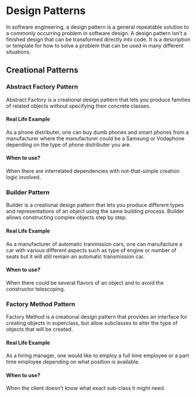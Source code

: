 # Design Patterns

In software engineering, a design pattern is a general repeatable solution to a commonly occurring problem in software design. A design pattern isn't a finished design that can be transformed directly into code. It is a description or template for how to solve a problem that can be used in many different situations.

## Creational Patterns

### Abstract Factory Pattern

Abstract Factory is a creational design pattern that lets you produce families of related objects without specifying their concrete classes.

#### Real Life Example

As a phone distributer, one can buy dumb phones and smart phones from a manufacturer where the manufacturer could be a Samsung or Vodaphone depending on the type of phone distributer you are.

#### When to use?

When there are interrelated dependencies with not-that-simple creation logic involved.

### Builder Pattern

Builder is a creational design pattern that lets you produce different types and representations of an object using the same building process. Builder allows constructing complex objects step by step.

#### Real Life Example

As a manufacturer of automatic tranmission cars, one can manufacture a car with various different aspects such as type of engine or number of seats but it will still remain an automatic transmission car.

#### When to use?

When there could be several flavors of an object and to avoid the constructor telescoping.

### Factory Method Pattern

Factory Method is a creational design pattern that provides an interface for creating objects in superclass, but allow subclasses to alter the type of objects that will be created.

#### Real Life Example

As a hiring manager, one would like to employ a full time employee or a part time employee depending on what position is available.

#### When to use?

When the client doesn't know what exact sub-class it might need.
